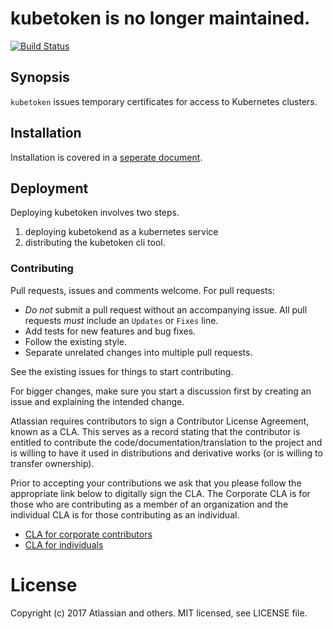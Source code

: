 # kubetoken is no longer maintained.

[![Build Status](https://travis-ci.org/atlassian/kubetoken.svg?branch=master)](https://travis-ci.org/atlassian/kubetoken)

## Synopsis

`kubetoken` issues temporary certificates for access to Kubernetes clusters.

## Installation

Installation is covered in a [seperate document](INSTALLATION.md).

## Deployment

Deploying kubetoken involves two steps.

1. deploying kubetokend as a kubernetes service
2. distributing the kubetoken cli tool.

### Contributing

Pull requests, issues and comments welcome. For pull requests:

* _Do not_ submit a pull request without an accompanying issue. All pull requests _must_ include an `Updates` or `Fixes` line.
* Add tests for new features and bug fixes.
* Follow the existing style.
* Separate unrelated changes into multiple pull requests.

See the existing issues for things to start contributing.

For bigger changes, make sure you start a discussion first by creating an issue and explaining the intended change.

Atlassian requires contributors to sign a Contributor License Agreement, known as a CLA. This serves as a record
stating that the contributor is entitled to contribute the code/documentation/translation to the project and is willing
to have it used in distributions and derivative works (or is willing to transfer ownership).

Prior to accepting your contributions we ask that you please follow the appropriate link below to digitally sign the
CLA. The Corporate CLA is for those who are contributing as a member of an organization and the individual CLA is for
those contributing as an individual.

* [CLA for corporate contributors](https://na2.docusign.net/Member/PowerFormSigning.aspx?PowerFormId=e1c17c66-ca4d-4aab-a953-2c231af4a20b)
* [CLA for individuals](https://na2.docusign.net/Member/PowerFormSigning.aspx?PowerFormId=3f94fbdc-2fbe-46ac-b14c-5d152700ae5d)

# License

Copyright (c) 2017 Atlassian and others. MIT licensed, see LICENSE file.
